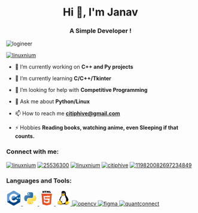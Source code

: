 <h1 align="center">Hi 👋, I'm Janav</h1>
<h3 align="center">A Simple Developer !</h3>

<p align="left"> <img src="https://komarev.com/ghpvc/?username=logineer&label=Profile%20views&color=0e75b6&style=flat" alt="logineer" /> </p>

<p align="left"> <a href="https://twitter.com/linuxnium" target="blank"><img src="https://img.shields.io/twitter/follow/linuxnium?logo=twitter&style=for-the-badge" alt="linuxnium" /></a> </p>

- 🔭 I’m currently working on **C++ and Py projects**

- 🌱 I’m currently learning **C/C++/Tkinter**

- 🤝 I’m looking for help with **Competitive Programming**

- 💬 Ask me about **Python/Linux**

- 📫 How to reach me **citiphive@gmail.com**

- ⚡ Hobbies **Reading books, watching anime, even Sleeping if that counts.**

<h3 align="left">Connect with me:</h3>
<p align="left">
<a href="https://twitter.com/linuxnium"><img align="center" src="https://raw.githubusercontent.com/rahuldkjain/github-profile-readme-generator/master/src/images/icons/Social/twitter.svg" alt="linuxnium" height="30" width="40" /></a>
<a href="https://stackoverflow.com/users/25536300" target="blank"><img align="center" src="https://raw.githubusercontent.com/rahuldkjain/github-profile-readme-generator/master/src/images/icons/Social/stack-overflow.svg" alt="25536300" height="30" width="40" /></a>
<a href="https://www.youtube.com/c/linuxnium" target="blank"><img align="center" src="https://raw.githubusercontent.com/rahuldkjain/github-profile-readme-generator/master/src/images/icons/Social/youtube.svg" alt="linuxnium" height="30" width="40" /></a>
<a href="https://www.hackerrank.com/citiphive" target="blank"><img align="center" src="https://raw.githubusercontent.com/rahuldkjain/github-profile-readme-generator/master/src/images/icons/Social/hackerrank.svg" alt="citiphive" height="30" width="40" /></a>
<a href="https://discord.gg/119820082697234849" target="blank"><img align="center" src="https://raw.githubusercontent.com/rahuldkjain/github-profile-readme-generator/master/src/images/icons/Social/discord.svg" alt="119820082697234849" height="30" width="40" /></a>
</p>

<h3 align="left">Languages and Tools:</h3>
<p align="left"><a href="https://www.w3schools.com/cpp/" target="blank" rel="noreferrer"> <img src="https://raw.githubusercontent.com/devicons/devicon/master/icons/cplusplus/cplusplus-original.svg" alt="cplusplus" width="40" height="40"/> </a> <a href="https://www.python.org" target="blank" rel="noreferrer"> <img src="https://raw.githubusercontent.com/devicons/devicon/master/icons/python/python-original.svg" alt="python" width="40" height="40"/> </a> <a href="https://www.w3.org/html/" target="blank" rel="noreferrer"> <img src="https://raw.githubusercontent.com/devicons/devicon/master/icons/html5/html5-original-wordmark.svg" alt="html5" width="40" height="40"/> </a> <a href="https://www.linux.org/" target="blank" rel="noreferrer"> <img src="https://raw.githubusercontent.com/devicons/devicon/master/icons/linux/linux-original.svg" alt="linux" width="40" height="40"/> </a><a href="https://opencv.org/" target="blank" rel="noreferrer"> <img src="https://www.vectorlogo.zone/logos/opencv/opencv-icon.svg" alt="opencv" width="40" height="40"/> </a><a href="https://www.figma.com/" target="blank" rel="noreferrer"> <img src="https://www.vectorlogo.zone/logos/figma/figma-icon.svg" alt="figma" width="40" height="40"/> </a> <a href="https://www.quantconnect.com/" target="blank"  rel="noreferrer"> <img src ="https://i0.wp.com/www.marketcalls.in/wp-content/uploads/2014/08/QuantConnectLogo.png?w=300&ssl=1" alt="quantconnect" width="40" height="40"/> </a> </p> 

<!---
logineer/logineer is a ✨ special ✨ repository because its `README.md` (this file) appears on your GitHub profile.
You can click the Preview link to take a look at your changes.
--->
